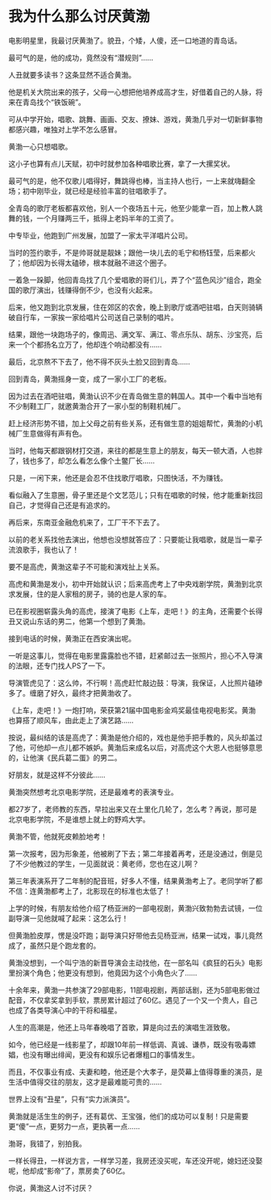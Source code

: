 # 我为什么那么讨厌黄渤

电影明星里，我最讨厌黄渤了。貌丑，个矮，人傻，还一口地道的青岛话。 

最可气的是，他的成功，竟然没有“潜规则”…… 

人丑就要多读书？这条显然不适合黄渤。 

他是机关大院出来的孩子，父母一心想把他培养成高才生，好借着自己的人脉，将来在青岛找个“铁饭碗”。 

可从中学开始，唱歌、跳舞、画画、交友、撩妹、游戏，黄渤几乎对一切新鲜事物都感兴趣，唯独对上学不怎么感冒。 

黄渤一心只想唱歌。 

这小子也算有点儿天赋，初中时就参加各种唱歌比赛，拿了一大摞奖状。 

最可气的是，他不仅歌儿唱得好，舞跳得也棒，当主持人也行，一上来就嗨翻全场；初中刚毕业，就已经是经验丰富的驻唱歌手了。 

全青岛的歌厅老板都喜欢他，别人一个夜场五十元，他至少能拿一百，加上教人跳舞的钱，一个月赚两三千，抵得上老妈半年的工资了。 

中专毕业，他跑到广州发展，加盟了一家太平洋唱片公司。 

当时的签约歌手，不是帅哥就是靓妹；跟他一块儿去的毛宁和杨钰莹，后来都火了；他却因为长得太磕碜，根本就融不进这个圈子。 

一着急一跺脚，他回青岛找了几个爱唱歌的哥们儿，弄了个“蓝色风沙”组合，跑全国的歌厅演出，钱赚得倒不少，也没有火起来。 

后来，他又跑到北京发展，住在郊区的农舍，晚上到歌厅或酒吧驻唱，白天则骑辆破自行车，一家挨一家给唱片公司送自己录制的唱片。 

结果，跟他一块跑场子的，像周迅、满文军、满江、零点乐队、胡东、沙宝亮，后来一个个都扬名立万了，他却连个响动都没有…… 

最后，北京熬不下去了，他不得不灰头土脸又回到青岛…… 

回到青岛，黄渤摇身一变，成了一家小工厂的老板。 

因为过去在酒吧驻唱，黄渤认识不少在青岛做生意的韩国人。其中一个看中当地有不少制鞋工厂，就邀黄渤合开了一家小型的制鞋机械厂。 

赶上经济形势不错，加上父母之前有些关系，还有做生意的姐姐帮忙，黄渤的小机械厂生意做得有声有色。 

当时，他每天都跟钢材打交道，来往的都是生意上的朋友，每天一顿大酒，人也胖了，钱也多了，却怎么看怎么像个土鳖厂长…… 

只是，一闲下来，他还是会忍不住找歌厅唱歌，只图快活，不为赚钱。 

看似融入了生意圈，骨子里还是个文艺范儿；只有在唱歌的时候，他才能重新找回自己，才觉得自己还是有追求的。 

再后来，东南亚金融危机来了，工厂干不下去了。 

以前的老关系找他去演出，他想也没想就答应了：只要能让我唱歌，就是当一辈子流浪歌手，我也认了！ 

要不是高虎，黄渤这辈子不可能和演戏扯上关系。 

高虎和黄渤是发小，初中开始就认识；后来高虎考上了中央戏剧学院，黄渤到北京求发展，住的是人家租的房子，骑的也是人家的车。 

已在影视圈崭露头角的高虎，接演了电影《上车，走吧！》的主角，还需要个长得丑又说山东话的男二，他第一个想到了黄渤。 

接到电话的时候，黄渤正在西安演出呢。 

一听是这事儿，觉得在电影里露露脸也不错，赶紧邮过去一张照片，担心不入导演的法眼，还专门找人PS了一下。 

导演管虎见了：这么帅，不行啊！高虎赶忙敲边鼓：导演，我保证，人比照片磕碜多了。缠磨了好久，最终才把黄渤收了。 

《上车，走吧！》一炮打响，荣获第21届中国电影金鸡奖最佳电视电影奖。黄渤也算搭了顺风车，由此走上了演艺路…… 

按说，最纠结的该是高虎了：黄渤是他介绍的，戏也是他手把手教的，风头却盖过了他，可他却一点儿都不嫉妒。黄渤后来成名以后，对高虎这个大恩人也挺够意思的，让他演《民兵葛二蛋》的男二。 

好朋友，就是这样不分彼此…… 

黄渤突然想考北京电影学院，还是最难考的表演专业。 

都27岁了，老师教的东西，早拉出来又在土里化几轮了，怎么考？再说，那可是北京电影学院，不是谁想上就上的野鸡大学。 

黄渤不管，他就死皮赖脸地考！ 

第一次报考，因为形象差，他被刷了下去；第二年接着再考，还是没通过，倒是见了不少他教过的学生，一见面就说：黄老师，您也在这儿啊？ 

第三年表演系开了二年制的配音班，好多人不懂，结果黄渤考上了。老同学听了都不信：连黄渤都考上了，北影现在的标准也太低了！ 

上学的时候，有朋友给他介绍了杨亚洲的一部电视剧，黄渤兴致勃勃去试镜，一位副导演一见他就喊了起来：这怎么行！ 

但黄渤脸皮厚，愣是没吓跑；副导演只好带他去见杨亚洲，结果一试戏，事儿竟然成了，虽然只是个跑龙套的。 

黄渤没想到，一个叫宁浩的新晋导演会主动找他，在一部名叫《疯狂的石头》电影里扮演个角色；他更没有想到，他竟因为这个小角色火了…… 

十余年来，黄渤一共参演了29部电影，11部电视剧，两部话剧，还为5部电影做过配音，不仅拿奖拿到手软，票房累计超过了60亿。遇见了一个又一个贵人，自己也成了各类导演心中的干将和福星。 

人生的高潮是，他还上马年春晚唱了首歌，算是向过去的演唱生涯致敬。 

如今，他已经是一线影星了，却跟10年前一样低调、真诚、谦恭，既没有吸毒嫖娼，也没有曝出绯闻，更没有和娱乐记者爆粗口的事情发生。 

而且，不仅事业有成、夫妻和睦，他还是个大孝子，是荧幕上值得尊重的演员，是生活中值得交往的朋友，这才是最难能可贵的…… 

世界上没有“丑星”，只有“实力派演员”。 

黄渤就是活生生的例子，还有葛优、王宝强，他们的成功可以复制！只是需要更“傻”一点，更努力一点，更执著一点…… 

渤哥，我错了，别拍我。 

一样长得丑，一样说方言，一样学习差，我房还没买呢，车还没开呢，媳妇还没娶呢，他却成“影帝”了，票房卖了60亿。 

你说，黄渤这人讨不讨厌？